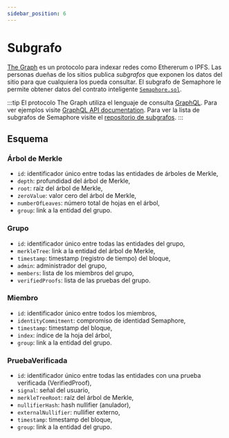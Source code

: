 ```yaml
---
sidebar_position: 6
---
```


# Subgrafo

[The Graph](https://thegraph.com/) es un protocolo para indexar redes como Ethererum o IPFS.
Las personas dueñas de los sitios publica _subgrafos_ que exponen los datos del sitio para que cualquiera los pueda consultar.
El subgrafo de Semaphore le permite obtener datos del contrato inteligente [`Semaphore.sol`](https://github.com/semaphore-protocol/semaphore/blob/main/packages/contracts/Semaphore.sol).

:::tip
El protocolo The Graph utiliza el lenguaje de consulta [GraphQL](https://graphql.org/). Para ver ejemplos visite [GraphQL API documentation](https://thegraph.com/docs/developer/graphql-api). Para ver la lista de subgrafos de Semaphore visite el [repositorio de subgrafos](https://github.com/semaphore-protocol/subgraph).
:::

## Esquema

### Árbol de Merkle

-   `id`: identificador único entre todas las entidades de árboles de Merkle,
-   `depth`: profundidad del árbol de Merkle,
-   `root`: raíz del árbol de Merkle,
-   `zeroValue`: valor cero del árbol de Merkle,
-   `numberOfLeaves`: número total de hojas en el árbol,
-   `group`: link a la entidad del grupo.

### Grupo

-   `id`: identificador único entre todas las entidades del grupo,
-   `merkleTree`: link a la entidad del árbol de Merkle,
-   `timestamp`: timestamp (registro de tiempo) del bloque,
-   `admin`: administrador del grupo,
-   `members`: lista de los miembros del grupo,
-   `verifiedProofs`: lista de las pruebas del grupo.

### Miembro

-   `id`: identificador único entre todos los miembros,
-   `identityCommitment`: compromiso de identidad Semaphore,
-   `timestamp`: timestamp del bloque,
-   `index`: índice de la hoja del árbol,
-   `group`: link a la entidad del grupo.

### PruebaVerificada

-   `id`: identificador único entre todas las entidades con una prueba verificada (VerifiedProof),
-   `signal`: señal del usuario,
-   `merkleTreeRoot`: raíz del árbol de Merkle,
-   `nullifierHash`: hash nullifier (anulador),
-   `externalNullifier`: nullifier externo,
-   `timestamp`: timestamp del bloque,
-   `group`: link a la entidad del grupo.
